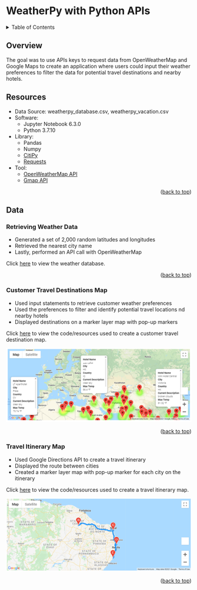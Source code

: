 # WeatherPy with Python APIs

<details>
  <summary>Table of Contents</summary>
  <ol>
    <li>
      <a href="#overview">Overview</a>
    </li>
    <li>
      <a href="#resources">Resources</a>
    </li>
    <li>
      <a href="#data">Data</a>
      <ul>
        <li><a href="#retrieving-weather-data">Retrieving Weather Data</a></li>
        <li><a href="#customer-travel-destinations-map">Customer Travel Destinations Map</a></li>
        <li><a href="#travel-itinerary-map">Travel Itinerary Map</a></li>
      </ul>
    </li>
  </ol>
</details>

## Overview 
The goal was to use APIs keys to request data from OpenWeatherMap and Google Maps to create an application where users could input their weather preferences to filter the data for potential travel destinations and nearby hotels. 

## Resources
- Data Source: weatherpy_database.csv, weatherpy_vacation.csv
- Software: 
    - Jupyter Notebook 6.3.0
    - Python 3.7.10
- Library: 
    - Pandas
    - Numpy
    - [CitiPy](https://github.com/wingchen/citipy)
    - [Requests](https://requests.kennethreitz.org/en/master/)
- Tool:
    - [OpenWeatherMap API](https://openweathermap.org/api)
    - [Gmap API](https://mapsplatform.google.com/)


<p align="right">(<a href="#top">back to top</a>)</p>

## Data

### Retrieving Weather Data
- Generated a set of 2,000 random latitudes and longitudes
- Retrieved the nearest city name
- Lastly, performed an API call with OpenWeatherMap

Click [here](https://github.com/junepwk/world-weather-analysis/tree/main/weather_database) to view the weather database.


<p align="right">(<a href="#top">back to top</a>)</p>

### Customer Travel Destinations Map
- Used input statements to retrieve customer weather preferences
- Used the preferences to filter and identify potential travel locations nd nearby hotels
- Displayed destinations on a marker layer map with pop-up markers

Click [here](https://github.com/junepwk/world-weather-analysis/tree/main/vacation_search) to view the code/resources used to create a customer travel destination map.

![weatherpy_vacation_map](https://github.com/junepwk/world-weather-analysis/blob/main/vacation_search/weatherpy_vacation_map.png)


<p align="right">(<a href="#top">back to top</a>)</p>

### Travel Itinerary Map
- Used Google Directions API to create a travel itinerary
- Displayed the route between cities 
- Created a marker layer map with pop-up marker for each city on the itinerary

Click [here](https://github.com/junepwk/world-weather-analysis/tree/main/vacation_itinerary) to view the code/resources used to create a travel itinerary map.

![weatherpy_travel_map](https://github.com/junepwk/world-weather-analysis/blob/main/vacation_itinerary/weatherpy_travel_map.png)


<p align="right">(<a href="#top">back to top</a>)</p>

